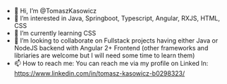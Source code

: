 - 👋 Hi, I’m @TomaszKasowicz
- 👀 I’m interested in Java, Springboot, Typescript, Angular, RXJS, HTML, CSS
- 🌱 I’m currently learning CSS
- 💞️ I’m looking to collaborate on Fullstack projects having either Java or NodeJS backend with Angular 2+ Frontend
(other frameworks and libriaries are welcome but I will need some time to learn them)
- 📫 How to reach me: You can reach me via my profile on Linked In: https://www.linkedin.com/in/tomasz-kasowicz-b0298323/

<!---
TomaszKasowicz/TomaszKasowicz is a ✨ special ✨ repository because its `README.md` (this file) appears on your GitHub profile.
You can click the Preview link to take a look at your changes.
--->
